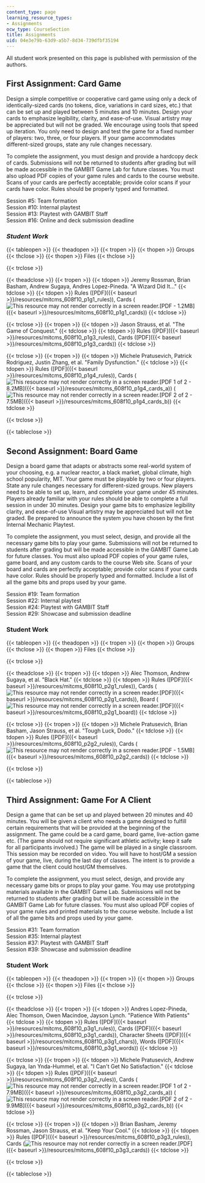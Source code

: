 ```yaml
---
content_type: page
learning_resource_types:
- Assignments
ocw_type: CourseSection
title: Assignments
uid: 04e3e79b-63d9-a5b7-8d34-739dfbf35194
---
```


All student work presented on this page is published with permission of the authors.

First Assignment: Card Game
---------------------------

Design a simple competitive or cooperative card game using only a deck of identically-sized cards (no tokens, dice, variations in card sizes, etc.) that can be set up and played between 5 minutes and 10 minutes. Design your cards to emphasize legibility, clarity, and ease-of-use. Visual artistry may be appreciated but will not be graded. We encourage using tools that speed up iteration. You only need to design and test the game for a fixed number of players: two, three, or four players. If your game accommodates different-sized groups, state any rule changes necessary.

To complete the assignment, you must design and provide a hardcopy deck of cards. Submissions will not be returned to students after grading but will be made accessible in the GAMBIT Game Lab for future classes. You must also upload PDF copies of your game rules and cards to the course website. Scans of your cards are perfectly acceptable; provide color scans if your cards have color. Rules should be properly typed and formatted.

Session #5: Team formation  
Session #10: Internal playtest  
Session #13: Playtest with GAMBIT Staff  
Session #16: Online and deck submission deadline

### _Student Work_

{{< tableopen >}}
{{< theadopen >}}
{{< tropen >}}
{{< thopen >}}
Groups
{{< thclose >}}
{{< thopen >}}
Files
{{< thclose >}}

{{< trclose >}}

{{< theadclose >}}
{{< tropen >}}
{{< tdopen >}}
Jeremy Rossman, Brian Basham, Andrew Sugaya, Andres Lopez-Pineda. "A Wizard Did It..."
{{< tdclose >}}
{{< tdopen >}}
Rules ([PDF]({{< baseurl >}}/resources/mitcms_608f10_p1g1_rules)), Cards (![This resource may not render correctly in a screen reader.](/images/inacessible.gif)[PDF - 1.2MB]({{< baseurl >}}/resources/mitcms_608f10_p1g1_cards))
{{< tdclose >}}

{{< trclose >}}
{{< tropen >}}
{{< tdopen >}}
Jason Strauss, et al. "The Game of Conquest."
{{< tdclose >}}
{{< tdopen >}}
Rules ([PDF]({{< baseurl >}}/resources/mitcms_608f10_p1g3_rules)), Cards ([PDF]({{< baseurl >}}/resources/mitcms_608f10_p1g3_cards))
{{< tdclose >}}

{{< trclose >}}
{{< tropen >}}
{{< tdopen >}}
Michele Pratusevich, Patrick Rodriguez, Justin Zhang, et al. "Family Dysfunction."
{{< tdclose >}}
{{< tdopen >}}
Rules ([PDF]({{< baseurl >}}/resources/mitcms_608f10_p1g4_rules)), Cards (![This resource may not render correctly in a screen reader.](/images/inacessible.gif)[PDF 1 of 2 - 8.2MB]({{< baseurl >}}/resources/mitcms_608f10_p1g4_cards_a)) (![This resource may not render correctly in a screen reader.](/images/inacessible.gif)[PDF 2 of 2 - 7.5MB]({{< baseurl >}}/resources/mitcms_608f10_p1g4_cards_b))
{{< tdclose >}}

{{< trclose >}}

{{< tableclose >}}

Second Assignment: Board Game
-----------------------------

Design a board game that adapts or abstracts some real-world system of your choosing, e.g. a nuclear reactor, a black market, global climate, high school popularity, MIT. Your game must be playable by two or four players. State any rule changes necessary for different-sized groups. New players need to be able to set up, learn, and complete your game under 45 minutes. Players already familiar with your rules should be able to complete a full session in under 30 minutes. Design your game bits to emphasize legibility clarity, and ease-of-use Visual artistry may be appreciated but will not be graded. Be prepared to announce the system you have chosen by the first Internal Mechanic Playtest.

To complete the assignment, you must select, design, and provide all the necessary game bits to play your game. Submissions will not be returned to students after grading but will be made accessible in the GAMBIT Game Lab for future classes. You must also upload PDF copies of your game rules, game board, and any custom cards to the course Web site. Scans of your board and cards are perfectly acceptable; provide color scans if your cards have color. Rules should be properly typed and formatted. Include a list of all the game bits and props used by your game.

Session #19: Team formation  
Session #22: Internal playtest  
Session #24: Playtest with GAMBIT Staff  
Session #29: Showcase and submission deadline

### Student Work

{{< tableopen >}}
{{< theadopen >}}
{{< tropen >}}
{{< thopen >}}
Groups
{{< thclose >}}
{{< thopen >}}
Files
{{< thclose >}}

{{< trclose >}}

{{< theadclose >}}
{{< tropen >}}
{{< tdopen >}}
Alec Thomson, Andrew Sugaya, et al. "Black Hat."
{{< tdclose >}}
{{< tdopen >}}
Rules ([PDF]({{< baseurl >}}/resources/mitcms_608f10_p2g1_rules)), Cards (![This resource may not render correctly in a screen reader.](/images/inacessible.gif)[PDF]({{< baseurl >}}/resources/mitcms_608f10_p2g1_cards)), Board (![This resource may not render correctly in a screen reader.](/images/inacessible.gif)[PDF]({{< baseurl >}}/resources/mitcms_608f10_p2g1_board))
{{< tdclose >}}

{{< trclose >}}
{{< tropen >}}
{{< tdopen >}}
Michele Pratusevich, Brian Basham, Jason Strauss, et al. "Tough Luck, Dodo."
{{< tdclose >}}
{{< tdopen >}}
Rules ([PDF]({{< baseurl >}}/resources/mitcms_608f10_p2g2_rules)), Cards (![This resource may not render correctly in a screen reader.](/images/inacessible.gif)[PDF - 1.5MB]({{< baseurl >}}/resources/mitcms_608f10_p2g2_cards))
{{< tdclose >}}

{{< trclose >}}

{{< tableclose >}}

Third Assignment: Game For A Client
-----------------------------------

Design a game that can be set up and played between 20 minutes and 40 minutes. You will be given a client who needs a game designed to fulfill certain requirements that will be provided at the beginning of the assignment. The game could be a card game, board game, live-action game etc. (The game should not require significant athletic activity; keep it safe for all participants involved.) The game will be played in a single classroom. This session may be recorded on video. You will have to host/GM a session of your game, live, during the last day of classes. The intent is to provide a game that the client could host/GM themselves.

To complete the assignment, you must select, design, and provide any necessary game bits or props to play your game. You may use prototyping materials available in the GAMBIT Game Lab. Submissions will not be returned to students after grading but will be made accessible in the GAMBIT Game Lab for future classes. You must also upload PDF copies of your game rules and printed materials to the course website. Include a list of all the game bits and props used by your game.

Session #31: Team formation  
Session #35: Internal playtest  
Session #37: Playtest with GAMBIT Staff  
Session #39: Showcase and submission deadline

### Student Work

{{< tableopen >}}
{{< theadopen >}}
{{< tropen >}}
{{< thopen >}}
Groups
{{< thclose >}}
{{< thopen >}}
Files
{{< thclose >}}

{{< trclose >}}

{{< theadclose >}}
{{< tropen >}}
{{< tdopen >}}
Andres Lopez-Pineda, Alec Thomson, Owen Macindoe, Jayson Lynch. "Patience With Patients"
{{< tdclose >}}
{{< tdopen >}}
Rules ([PDF]({{< baseurl >}}/resources/mitcms_608f10_p3g1_rules)), Cards ([PDF]({{< baseurl >}}/resources/mitcms_608f10_p3g1_cards)), Character Sheets ([PDF]({{< baseurl >}}/resources/mitcms_608f10_p3g1_chars)), Words ([PDF]({{< baseurl >}}/resources/mitcms_608f10_p3g1_words))
{{< tdclose >}}

{{< trclose >}}
{{< tropen >}}
{{< tdopen >}}
Michele Pratusevich, Andrew Sugaya, Ian Ynda-Hummel, et al. "I Can't Get No Satisfaction."
{{< tdclose >}}
{{< tdopen >}}
Rules ([PDF]({{< baseurl >}}/resources/mitcms_608f10_p3g2_rules)), Cards (![This resource may not render correctly in a screen reader.](/images/inacessible.gif)[PDF 1 of 2 - 7.9MB]({{< baseurl >}}/resources/mitcms_608f10_p3g2_cards_a)) (![This resource may not render correctly in a screen reader.](/images/inacessible.gif)[PDF 2 of 2 - 9.9MB]({{< baseurl >}}/resources/mitcms_608f10_p3g2_cards_b))
{{< tdclose >}}

{{< trclose >}}
{{< tropen >}}
{{< tdopen >}}
Brian Basham, Jeremy Rossman, Jason Strauss, et al. "Keep Your Cool."
{{< tdclose >}}
{{< tdopen >}}
Rules ([PDF]({{< baseurl >}}/resources/mitcms_608f10_p3g3_rules)), Cards (![This resource may not render correctly in a screen reader.](/images/inacessible.gif)[PDF]({{< baseurl >}}/resources/mitcms_608f10_p3g3_cards))
{{< tdclose >}}

{{< trclose >}}

{{< tableclose >}}